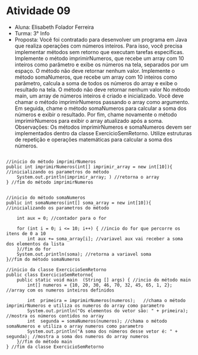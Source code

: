 # Atividade 09
* Aluna: Elisabeth Folador Ferreira
* Turma: 3° Info 
* Proposta: Você foi contratado para desenvolver um programa em Java que realiza operações com números inteiros. Para isso, você precisa implementar métodos sem retorno que executam tarefas específicas. 
Implemente o método imprimirNumeros, que recebe um array com 10 inteiros como parâmetro e exibe os números na tela, separados por um espaço. O método não deve retornar nenhum valor.
Implemente o método somaNumeros, que recebe um array com 10 inteiros como parâmetro, calcula a soma de todos os números do array e exibe o resultado na tela. O método não deve retornar nenhum valor 
No método main, um array de números inteiros é criado e inicializado. Você deve chamar o método imprimirNumeros passando o array como argumento. Em seguida, chame o método somaNumeros para calcular a soma dos números e exibir o resultado. Por fim, chame novamente o método imprimirNumeros para exibir o array atualizado após a soma.
Observações:
Os métodos imprimirNumeros e somaNumeros devem ser implementados dentro da classe ExercicioSemRetorno.
Utilize estruturas de repetição e operações matemáticas para calcular a soma dos números.

```

//inicio do método imprimirNumeros
public int imprimirNumeros(int[] imprimir_array = new int[10]){ //inicializando os parametros do método
    System.out.println(imprimir_array; ) //retorna o array 
} //fim do método imprimirNumeros


//inicio do método somaNumeros
public int somaNumeros(int[] soma_array = new int[10]){ //inicializando os parametros do método

    int aux = 0; //contador para o for

    for (int i = 0; i <= 10; i++) { //incio do for que percorre os itens de 0 a 10
        int aux += soma_array[i]; //variavel aux vai receber a soma dos elementos da lista
    }//fim do for
    System.out.println(soma); //retorna a variavel soma 
}//fim do método somaNumeros

//inicio da classe ExercicioSemRetorno
public class ExercicioSemRetorno{  
    public static void main  (String [] args) { //incio do método main
        int[] numeros = {10, 20, 30, 46, 70, 32, 45, 65, 1, 2}; //array com os numeros inteiros definidos

        int  primeira = imprimirNumeros(numeros);   //chama o método imprimirNumeros e utiliza os numeros do array como parametro
        System.out.println("Os elementos do vetor são: " + primeira); //mostra os números contidos no array
        int  segunda = somaNumeros(numeros); //chama o método somaNumeros e utiliza o array numeros como parametro
        System.out.println("A soma dos números desse vetor é: " + segunda); //mostra a soma dos numeros do array numeros
    }//fim do método main
} //fim da classe ExercicioSemRetorno
